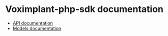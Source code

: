 # Voximplant-php-sdk documentation

 - [API documentation](Api/README.md)
 - [Models documentation](Model/README.md)
